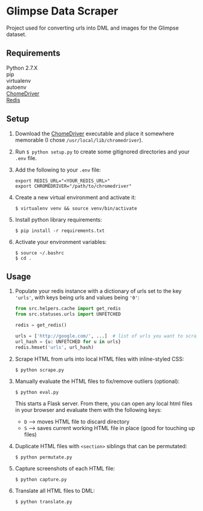 # Glimpse Data Scraper

Project used for converting urls into DML and images for the Glimpse dataset.

## Requirements

Python 2.7.X<br>
pip<br>
virtualenv<br>
autoenv<br>
[ChomeDriver](http://chromedriver.storage.googleapis.com/index.html)<br>
[Redis](https://redis.io/topics/quickstart)<br>

## Setup

1. Download the [ChomeDriver](http://chromedriver.storage.googleapis.com/index.html) executable and place it somewhere memorable (I chose `/usr/local/lib/chromedriver`). 

2. Run `$ python setup.py` to create some gitignored directories and your `.env` file.

3. Add the following to your `.env` file:

    ```
    export REDIS_URL="<YOUR_REDIS_URL>"
    export CHROMEDRIVER="/path/to/chromedriver"
    ```

4. Create a new virtual environment and activate it:

    ```
    $ virtualenv venv && source venv/bin/activate 
    ```

5. Install python library requirements:

    ```
    $ pip install -r requirements.txt
    ```

6. Activate your environment variables:

    ```
    $ source ~/.bashrc
    $ cd .
    ```

## Usage

1. Populate your redis instance with a dictionary of urls set to the key `'urls'`, with keys being urls and values being `'0'`:

    ```python
    from src.helpers.cache import get_redis
    from src.statuses.urls import UNFETCHED
    
    redis = get_redis()
    
    urls = ['http://google.com/', ...]  # list of urls you want to scrape
    url_hash = {u: UNFETCHED for u in urls}
    redis.hmset('urls', url_hash)
    ```

2. Scrape HTML from urls into local HTML files with inline-styled CSS:

    ```
    $ python scrape.py
    ```

3. Manually evaluate the HTML files to fix/remove outliers (optional):

    ```
    $ python eval.py
    ```
    
    This starts a Flask server. From there, you can open any local html files in your browser and evaluate them with the following keys:
    
    * `D` --> moves HTML file to discard directory
    * `S` --> saves current working HTML file in place (good for touching up files)

4. Duplicate HTML files with `<section>` siblings that can be permutated:

    ```
    $ python permutate.py
    ```

5. Capture screenshots of each HTML file:

    ```
    $ python capture.py
    ```

6. Translate all HTML files to DML:

    ```
    $ python translate.py
    ```
